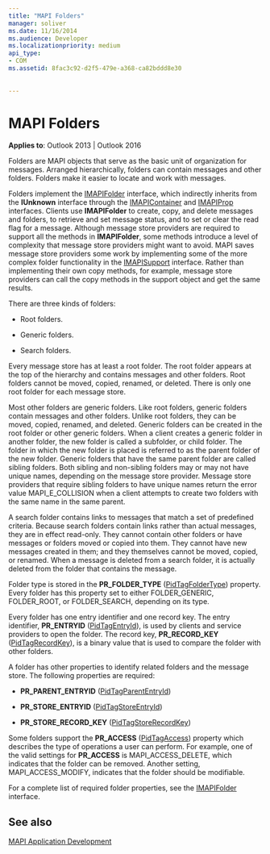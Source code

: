 ```yaml
---
title: "MAPI Folders"
manager: soliver
ms.date: 11/16/2014
ms.audience: Developer
ms.localizationpriority: medium
api_type:
- COM
ms.assetid: 8fac3c92-d2f5-479e-a368-ca82bddd8e30
 
 
---
```


# MAPI Folders

  
  
**Applies to**: Outlook 2013 | Outlook 2016 
  
Folders are MAPI objects that serve as the basic unit of organization for messages. Arranged hierarchically, folders can contain messages and other folders. Folders make it easier to locate and work with messages.
  
Folders implement the [IMAPIFolder](imapifolderimapicontainer.md) interface, which indirectly inherits from the **IUnknown** interface through the [IMAPIContainer](imapicontainerimapiprop.md) and [IMAPIProp](imapipropiunknown.md) interfaces. Clients use **IMAPIFolder** to create, copy, and delete messages and folders, to retrieve and set message status, and to set or clear the read flag for a message. Although message store providers are required to support all the methods in **IMAPIFolder**, some methods introduce a level of complexity that message store providers might want to avoid. MAPI saves message store providers some work by implementing some of the more complex folder functionality in the [IMAPISupport](imapisupportiunknown.md) interface. Rather than implementing their own copy methods, for example, message store providers can call the copy methods in the support object and get the same results. 
  
There are three kinds of folders:
  
- Root folders.
    
- Generic folders.
    
- Search folders.
    
Every message store has at least a root folder. The root folder appears at the top of the hierarchy and contains messages and other folders. Root folders cannot be moved, copied, renamed, or deleted. There is only one root folder for each message store.
  
Most other folders are generic folders. Like root folders, generic folders contain messages and other folders. Unlike root folders, they can be moved, copied, renamed, and deleted. Generic folders can be created in the root folder or other generic folders. When a client creates a generic folder in another folder, the new folder is called a subfolder, or child folder. The folder in which the new folder is placed is referred to as the parent folder of the new folder. Generic folders that have the same parent folder are called sibling folders. Both sibling and non-sibling folders may or may not have unique names, depending on the message store provider. Message store providers that require sibling folders to have unique names return the error value MAPI_E_COLLISION when a client attempts to create two folders with the same name in the same parent. 
  
A search folder contains links to messages that match a set of predefined criteria. Because search folders contain links rather than actual messages, they are in effect read-only. They cannot contain other folders or have messages or folders moved or copied into them. They cannot have new messages created in them; and they themselves cannot be moved, copied, or renamed. When a message is deleted from a search folder, it is actually deleted from the folder that contains the message.
  
Folder type is stored in the **PR_FOLDER_TYPE** ([PidTagFolderType](pidtagfoldertype-canonical-property.md)) property. Every folder has this property set to either FOLDER_GENERIC, FOLDER_ROOT, or FOLDER_SEARCH, depending on its type.
  
Every folder has one entry identifier and one record key. The entry identifier, **PR_ENTRYID** ([PidTagEntryId](pidtagentryid-canonical-property.md)), is used by clients and service providers to open the folder. The record key, **PR_RECORD_KEY** ([PidTagRecordKey](pidtagrecordkey-canonical-property.md)), is a binary value that is used to compare the folder with other folders. 
  
A folder has other properties to identify related folders and the message store. The following properties are required:
  
- **PR_PARENT_ENTRYID** ([PidTagParentEntryId](pidtagparententryid-canonical-property.md))
    
- **PR_STORE_ENTRYID** ([PidTagStoreEntryId](pidtagstoreentryid-canonical-property.md))
    
- **PR_STORE_RECORD_KEY** ([PidTagStoreRecordKey](pidtagstorerecordkey-canonical-property.md))
    
Some folders support the **PR_ACCESS** ([PidTagAccess](pidtagaccess-canonical-property.md)) property which describes the type of operations a user can perform. For example, one of the valid settings for **PR_ACCESS** is MAPI_ACCESS_DELETE, which indicates that the folder can be removed. Another setting, MAPI_ACCESS_MODIFY, indicates that the folder should be modifiable. 
  
For a complete list of required folder properties, see the [IMAPIFolder](imapifolderimapicontainer.md) interface. 
  
## See also



[MAPI Application Development](mapi-application-development.md)

